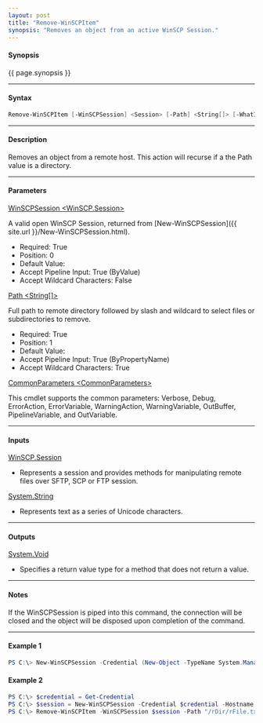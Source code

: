 ```yaml
---
layout: post
title: "Remove-WinSCPItem"
synopsis: "Removes an object from an active WinSCP Session."
---
```


#### **Synopsis**

{{ page.synopsis }}

---

#### **Syntax**

```powershell
Remove-WinSCPItem [-WinSCPSession] <Session> [-Path] <String[]> [-WhatIf] [-Confirm] [<CommonParameters>]
```

---

#### **Description**

Removes an object from a remote host. This action will recurse if a the Path value is a directory.

---

#### **Parameters**

[WinSCPSession \<WinSCP.Session\>](http://winscp.net/eng/docs/library_session)

A valid open WinSCP Session, returned from [New-WinSCPSession]({{ site.url }}/New-WinSCPSession.html).

* Required: True
* Position: 0
* Default Value:
* Accept Pipeline Input: True (ByValue)
* Accept Wildcard Characters: False

[Path \<String\[\]\>](http://winscp.net/eng/docs/library_session_removefiles)

Full path to remote directory followed by slash and wildcard to select files or subdirectories to remove.

* Required: True
* Position: 1
* Default Value: 
* Accept Pipeline Input: True (ByPropertyName)
* Accept Wildcard Characters: True

[CommonParameters \<CommonParameters\>](http://go.microsoft.com/fwlink/?LinkID=113216)

This cmdlet supports the common parameters: Verbose, Debug, ErrorAction, ErrorVariable, WarningAction, WarningVariable, OutBuffer, PipelineVariable, and OutVariable.

---

#### **Inputs**

[WinSCP.Session](http://winscp.net/eng/docs/library_session)

* Represents a session and provides methods for manipulating remote files over SFTP, SCP or FTP session.

[System.String](https://msdn.microsoft.com/en-us/library/system.string(v=vs.110).aspx)

* Represents text as a series of Unicode characters.

---

#### **Outputs**

[System.Void](https://msdn.microsoft.com/en-us/library/system.void(v=vs.110).aspx)

* Specifies a return value type for a method that does not return a value.

---

#### **Notes**

If the WinSCPSession is piped into this command, the connection will be closed and the object will be disposed upon completion of the command.

---

#### **Example 1**

```powershell
PS C:\> New-WinSCPSession -Credential (New-Object -TypeName System.Managemnet.Automation.PSCredential -ArgumentList $env:USERNAME, (New-Object -TypeName System.Security.SecureString)) -HostName $env:COMPUTERNAME -Protocol Ftp | Remove-WinSCPItem -Path "/rDir/rFile.txt"
```

#### **Example 2**

```powershell
PS C:\> $credential = Get-Credential
PS C:\> $session = New-WinSCPSession -Credential $credential -Hostname 'myftphost.org' -SshHostKeyFingerprint 'ssh-rsa 1024 xx:xx:xx:xx:xx:xx:xx:xx:xx:xx:xx:xx:xx:xx:xx:xx'
PS C:\> Remove-WinSCPItem -WinSCPSession $session -Path "/rDir/rFile.txt"
```